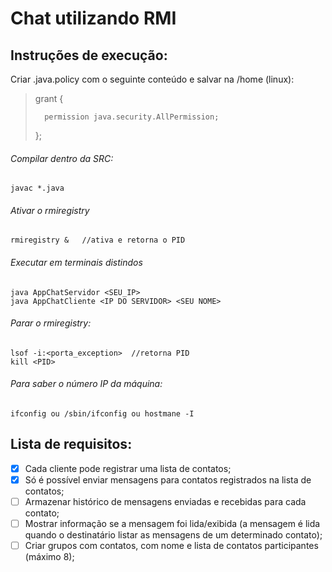 # Chat utilizando RMI

## Instruções de execução:

Criar .java.policy com o seguinte conteúdo e salvar na /home (linux):

> grant {
>
>		permission java.security.AllPermission;
>
> };

###### Compilar dentro da SRC: 
	javac *.java 
  

###### Ativar o rmiregistry
	rmiregistry &   //ativa e retorna o PID
  
  
###### Executar em terminais distindos

    java AppChatServidor <SEU_IP>
    java AppChatCliente <IP DO SERVIDOR> <SEU NOME>

  
###### Parar o rmiregistry:

	lsof -i:<porta_exception>  //retorna PID
	kill <PID>

###### Para saber o número IP da máquina:

	ifconfig ou /sbin/ifconfig ou hostmane -I


## Lista de requisitos:
- [x] Cada cliente pode registrar uma lista de contatos;
- [x] Só é possível enviar mensagens para contatos registrados na lista de contatos;
- [ ] Armazenar histórico de mensagens enviadas e recebidas para cada contato;
- [ ] Mostrar informação se a mensagem foi lida/exibida (a mensagem é lida quando o destinatário listar as mensagens de um determinado contato);
- [ ] Criar grupos com contatos, com nome e lista de contatos participantes (máximo 8);
